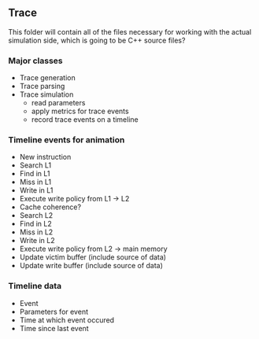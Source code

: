 ## Trace

This folder will contain all of the files necessary for working with the actual simulation side, which is going to be C++ source files?


### Major classes

* Trace generation
* Trace parsing
* Trace simulation
    * read parameters
    * apply metrics for trace events
    * record trace events on a timeline


### Timeline events for animation

* New instruction
* Search L1
* Find in L1
* Miss in L1
* Write in L1
* Execute write policy from L1 -> L2
* Cache coherence?
* Search L2
* Find in L2
* Miss in L2
* Write in L2
* Execute write policy from L2 -> main memory
* Update victim buffer (include source of data)
* Update write buffer (include source of data)

### Timeline data
* Event
* Parameters for event
* Time at which event occured
* Time since last event


